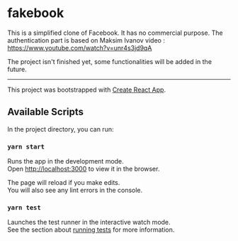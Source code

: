 # fakebook

This is a simplified clone of Facebook. It has no commercial purpose.
The authentication part is based on Maksim Ivanov video : https://www.youtube.com/watch?v=unr4s3jd9qA

The project isn't finished yet, some functionalities will be added in the future.

************************************************************************

This project was bootstrapped with [Create React App](https://github.com/facebook/create-react-app).

## Available Scripts

In the project directory, you can run:

### `yarn start`

Runs the app in the development mode.<br />
Open [http://localhost:3000](http://localhost:3000) to view it in the browser.

The page will reload if you make edits.<br />
You will also see any lint errors in the console.

### `yarn test`

Launches the test runner in the interactive watch mode.<br />
See the section about [running tests](https://facebook.github.io/create-react-app/docs/running-tests) for more information.